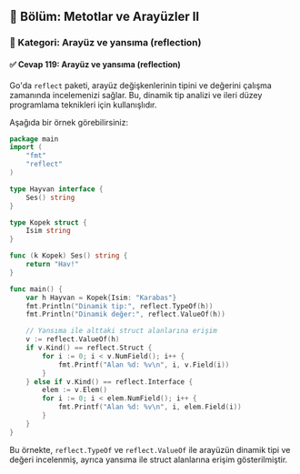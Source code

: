 ## 📘 Bölüm: Metotlar ve Arayüzler II  
### 🔹 Kategori: Arayüz ve yansıma (reflection)  
#### ✅ Cevap 119: Arayüz ve yansıma (reflection)

Go'da `reflect` paketi, arayüz değişkenlerinin tipini ve değerini çalışma zamanında incelemenizi sağlar. Bu, dinamik tip analizi ve ileri düzey programlama teknikleri için kullanışlıdır.

Aşağıda bir örnek görebilirsiniz:

```go
package main
import (
    "fmt"
    "reflect"
)

type Hayvan interface {
    Ses() string
}

type Kopek struct {
    Isim string
}

func (k Kopek) Ses() string {
    return "Hav!"
}

func main() {
    var h Hayvan = Kopek{Isim: "Karabas"}
    fmt.Println("Dinamik tip:", reflect.TypeOf(h))
    fmt.Println("Dinamik değer:", reflect.ValueOf(h))

    // Yansıma ile alttaki struct alanlarına erişim
    v := reflect.ValueOf(h)
    if v.Kind() == reflect.Struct {
        for i := 0; i < v.NumField(); i++ {
            fmt.Printf("Alan %d: %v\n", i, v.Field(i))
        }
    } else if v.Kind() == reflect.Interface {
        elem := v.Elem()
        for i := 0; i < elem.NumField(); i++ {
            fmt.Printf("Alan %d: %v\n", i, elem.Field(i))
        }
    }
}
```

Bu örnekte, `reflect.TypeOf` ve `reflect.ValueOf` ile arayüzün dinamik tipi ve değeri incelenmiş, ayrıca yansıma ile struct alanlarına erişim gösterilmiştir.
